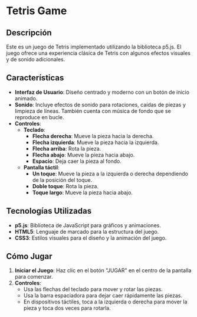 # Tetris Game

## Descripción

Este es un juego de Tetris implementado utilizando la biblioteca p5.js. El juego ofrece una experiencia clásica de Tetris con algunos efectos visuales y de sonido adicionales. 

## Características

- **Interfaz de Usuario**: Diseño centrado y moderno con un botón de inicio animado.
- **Sonido**: Incluye efectos de sonido para rotaciones, caídas de piezas y limpieza de líneas. También cuenta con música de fondo que se reproduce en bucle.
- **Controles**: 
  - **Teclado**:
    - **Flecha derecha**: Mueve la pieza hacia la derecha.
    - **Flecha izquierda**: Mueve la pieza hacia la izquierda.
    - **Flecha arriba**: Rota la pieza.
    - **Flecha abajo**: Mueve la pieza hacia abajo.
    - **Espacio**: Deja caer la pieza al fondo.
  - **Pantalla táctil**:
    - **Un toque**: Mueve la pieza a la izquierda o derecha dependiendo de la posición del toque.
    - **Doble toque**: Rota la pieza.
    - **Toque largo**: Mueve la pieza hacia abajo.

## Tecnologías Utilizadas

- **p5.js**: Biblioteca de JavaScript para gráficos y animaciones.
- **HTML5**: Lenguaje de marcado para la estructura del juego.
- **CSS3**: Estilos visuales para el diseño y la animación del juego.

## Cómo Jugar

1. **Iniciar el Juego**: Haz clic en el botón "JUGAR" en el centro de la pantalla para comenzar.
2. **Controles**:
   - Usa las flechas del teclado para mover y rotar las piezas.
   - Usa la barra espaciadora para dejar caer rápidamente las piezas.
   - En dispositivos táctiles, toca a la izquierda o derecha para mover la pieza y toca dos veces para rotarla.
